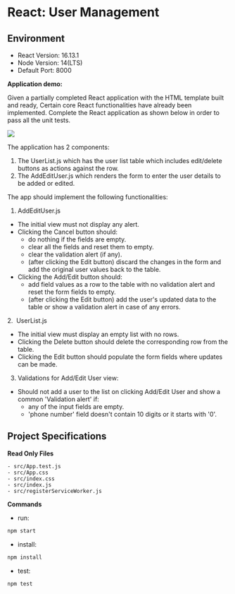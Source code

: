 # React: User Management

## Environment 

- React Version: 16.13.1
- Node Version: 14(LTS)
- Default Port: 8000

**Application demo:**

Given a partially completed React application with the HTML template built and ready, Certain core React functionalities have already been implemented. Complete the React application as shown below in order to pass all the unit tests.

![](https://hrcdn.net/s3_pub/istreet-assets/Wm1YxfA9tOH8LGnSradb0w/user-management.gif)

The application has 2 components:

1. The UserList.js which has the user list table which includes edit/delete buttons as actions against the row.
2. The AddEditUser.js which renders the form to enter the user details to be added or edited.

The app should implement the following functionalities:

1. AddEditUser.js

- The initial view must not display any alert.
- Clicking the Cancel button should: 
   - do nothing if the fields are empty.
   - clear all the fields and reset them to empty.
   - clear the validation alert (if any).
   - (after clicking the Edit button) discard the changes in the form and add the original user values back to the table.
- Clicking the Add/Edit button should:
   - add field values as a row to the table with no validation alert and reset the form fields to empty. 
   - (after clicking the Edit button) add the user's updated data to the table or show a validation alert in case of any errors.


2.  UserList.js

- The initial view must display an empty list with no rows.
- Clicking the Delete button should delete the corresponding row from the table.
- Clicking the Edit button should populate the form fields where updates can be made.


3. Validations for Add/Edit User view:

- Should not add a user to the list on clicking Add/Edit User and show a common 'Validation alert' if:
   - any of the input fields are empty.
   - 'phone number' field doesn't contain 10 digits or it starts with '0'.

## Project Specifications 

**Read Only Files**

    - src/App.test.js
    - src/App.css
    - src/index.css
    - src/index.js
    - src/registerServiceWorker.js

**Commands**
- run: 
```bash
npm start
```
- install: 
```bash
npm install
```
- test: 
```bash
npm test
```
